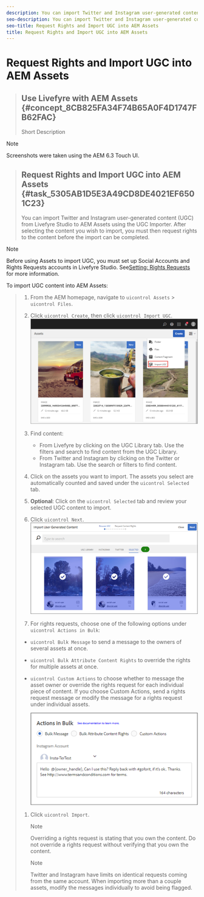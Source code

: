 ```yaml
---
description: You can import Twitter and Instagram user-generated content (UGC) from Livefyre Studio to AEM Assets using the UGC Importer. After selecting the content you wish to import, you must then request rights to the content before the import can be completed.
seo-description: You can import Twitter and Instagram user-generated content (UGC) from Livefyre Studio to AEM Assets using the UGC Importer. After selecting the content you wish to import, you must then request rights to the content before the import can be completed.
seo-title: Request Rights and Import UGC into AEM Assets
title: Request Rights and Import UGC into AEM Assets
---
```


# Request Rights and Import UGC into AEM Assets


>## Use Livefyre with AEM Assets {#concept_8CB825FA34F74B65A0F4D1747FB62FAC}
>Short Description


>[!NOTE]
>
>Screenshots were taken using the AEM 6.3 Touch UI.


>## Request Rights and Import UGC into AEM Assets {#task_5305AB1D5E3A49CD8DE4021EF6501C23}
>You can import Twitter and Instagram user-generated content (UGC) from Livefyre Studio to AEM Assets using the UGC Importer. After selecting the content you wish to import, you must then request rights to the content before the import can be completed.


>[!NOTE]
>
>Before using Assets to import UGC, you must set up Social Accounts and Rights Requests accounts in Livefyre Studio. See[Setting: Rights Requests](https://marketing.adobe.com/resources/help/en_US/livefyre/c_settings_rights_requests.html) for more information.

To import UGC content into AEM Assets:

>1. From the AEM homepage, navigate to `uicontrol Assets` &gt; `uicontrol Files`.
>   
>1. Click `uicontrol Create`, then click `uicontrol Import UGC`.
>   ![](images/livefyre-aem-import-ugc.png)
>   
>1. Find content:
>    * From Livefyre by clicking on the UGC Library tab. Use the filters and search to find content from the UGC Library.
>    * From Twitter and Instagram by clicking on the Twitter or Instagram tab. Use the search or filters to find content.
>   
>1. Click on the assets you want to import. The assets you select are automatically counted and saved under the `uicontrol Selected` tab.
>   
>1. **Optional**: Click on the `uicontrol Selected` tab and review your selected UGC content to import.
>   
>1. Click `uicontrol Next`.
>   ![](images/livefyre-aem-import-ugc2.png)
>   
>1. For rights requests, choose one of the following options under `uicontrol Actions in Bulk`:
>   
>* `uicontrol Bulk Message` to send a message to the owners of several assets at once.
>* `uicontrol Bulk Attribute Content Rights` to override the rights for multiple assets at once.
>* `uicontrol Custom Actions` to choose whether to message the asset owner or override the rights request for each individual piece of content. If you choose Custom Actions, send a rights request message or modify the message for a rights request under individual assets.
>   
>   
>   ![](images/livefyre-aem-import-ugc3.png)
>   
>1. Click `uicontrol Import`.
>       
>       
>       >[!NOTE]
>       >
>       >Overriding a rights request is stating that you own the content. Do not override a rights request without verifying that you own the content.
>       
>       
>       
>       >[!NOTE]
>       >
>       >Twitter and Instagram have limits on identical requests coming from the same account. When importing more than a couple assets, modify the messages individually to avoid being flagged.
>       
>       
>   
>   
